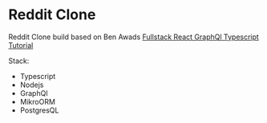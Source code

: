 # Reddit Clone

Reddit Clone build based on Ben Awads [Fullstack React GraphQl Typescript Tutorial](https://www.youtube.com/watch?v=I6ypD7qv3Z8&t=1430s)

Stack:

- Typescript
- Nodejs
- GraphQl
- MikroORM
- PostgresQL
